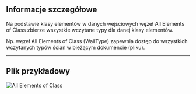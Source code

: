 ## Informacje szczegółowe
Na podstawie klasy elementów w danych wejściowych węzeł All Elements of Class zbierze wszystkie wczytane typy dla danej klasy elementów.

Np. węzeł All Elements of Class (WallType) zapewnia dostęp do wszystkich wczytanych typów ścian w bieżącym dokumencie (pliku).
___
## Plik przykładowy

![All Elements of Class](./DSRevitNodesUI.ElementsOfType_img.jpg)
